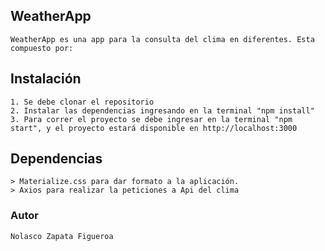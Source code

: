 ## WeatherApp

    WeatherApp es una app para la consulta del clima en diferentes. Esta compuesto por:

## Instalación

    1. Se debe clonar el repositorio
    2. Instalar las dependencias ingresando en la terminal "npm install"
    3. Para correr el proyecto se debe ingresar en la terminal "npm start", y el proyecto estará disponible en http://localhost:3000

## Dependencias

    > Materialize.css para dar formato a la aplicación.
    > Axios para realizar la peticiones a Api del clima

### Autor

    Nolasco Zapata Figueroa